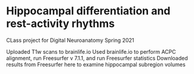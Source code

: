 # Hippocampal differentiation and rest-activity rhythms
CLass project for Digital Neuroanatomy Spring 2021

Uploaded T1w scans to brainlife.io
Used brainlife.io to perform ACPC alignment, run Freesurfer v 7.1.1, and run Freesurfer statistics
Downloaded results from Freesurfer here to examine hippocampal subregion volumes

